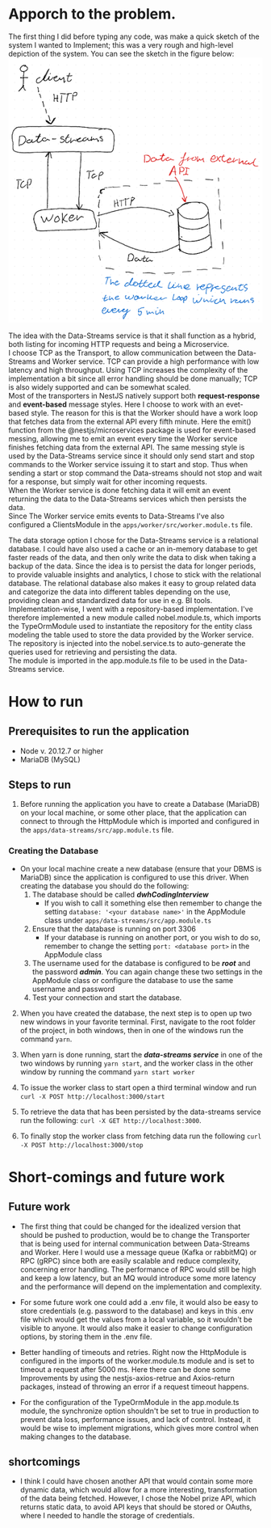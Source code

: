 # Apporch to the problem.
The first thing I did before typing any code, was make a quick sketch of the system I wanted to Implement; this was a very rough and high-level depiction of the system. You can see the sketch in the figure below:
![alt text](image.png)

The idea with the Data-Streams service is that it shall function as a hybrid, both listing for incoming HTTP requests and being a Microservice.\
I choose TCP as the Transport, to allow communication between the Data-Streams and Worker service. TCP can provide a high performance with low latency and high throughput. Using TCP increases the complexity of the implementation a bit since all error handling should be done manually; TCP is also widely supported and can be somewhat scaled.\
Most of the transporters in NestJS natively support both **request-response** and **event-based** message styles. Here I choose to work with an evet-based style. The reason for this is that the Worker should have a work loop that fetches data from the external API every fifth minute. Here the emit() function from the @nestjs/microservices package is used for event-based messing, allowing me to emit an event every time the Worker service finishes fetching data from the external API. The same messing style is used by the Data-Streams service since it should only send start and stop commands to the Worker service issuing it to start and stop. Thus when sending a start or stop command the Data-streams should not stop and wait for a response, but simply wait for other incoming requests.\
When the Worker service is done fetching data it will emit an event returning the data to the Data-Streams services which then persists the data.\
Since The Worker service emits events to Data-Streams I've also configured a ClientsModule in the `apps/worker/src/worker.module.ts` file.

The data storage option I chose for the Data-Streams service is a relational database. I could have also used a cache or an in-memory database to get faster reads of the data, and then only write the data to disk when taking a backup of the data. Since the idea is to persist the data for longer periods, to provide valuable insights and analytics, I chose to stick with the relational database. The relational database also makes it easy to group related data and categorize the data into different tables depending on the use, providing clean and standardized data for use in e.g. BI tools.\
Implementation-wise, I went with a repository-based implementation. I've therefore implemented a new module called nobel.module.ts, which imports the TypeOrmModule used to instantiate the repository for the entity class modeling the table used to store the data provided by the Worker service. The repository is injected into the nobel.service.ts to auto-generate the queries used for retrieving and persisting the data.\
The module is imported in the app.module.ts file to be used in the Data-Streams service.

# How to run
## Prerequisites to run the application
- Node v. 20.12.7 or higher
- MariaDB (MySQL)

## Steps to run

1. Before running the application you have to create a Database (MariaDB) on your local machine, or some other place, that the application can connect to through the HttpModule which is imported and configured in the `apps/data-streams/src/app.module.ts` file.

### Creating the Database

- On your local machine create a new database (ensure that your DBMS is MariaDB) since the application is configured to use this driver. When creating the database you should do the following:
  1. The database should be called **_dwhCodingInterview_**
     - If you wish to call it something else then remember to change the setting `database: '<your database name>'` in the AppModule class under `apps/data-streams/src/app.module.ts`
  2. Ensure that the database is running on port 3306
     - If your database is running on another port, or you wish to do so, remember to change the setting `port: <database port>` in the AppModule class
  3. The username used for the database is configured to be **_root_** and the password **_admin_**. You can again change these two settings in the AppModule class or configure the database to use the same username and password
  4. Test your connection and start the database.

2. When you have created the database, the next step is to open up two new windows in your favorite terminal. First, navigate to the root folder of the project, in both windows, then in one of the windows run the command `yarn`.

3. When yarn is done running, start the **_data-streams service_** in one of the two windows by running `yarn start`, and the worker class in the other window by running the command `yarn start worker`

4. To issue the worker class to start open a third terminal window and run `curl -X POST http://localhost:3000/start`

5. To retrieve the data that has been persisted by the data-streams service run the following: `curl -X GET http://localhost:3000`.

6. To finally stop the worker class from fetching data run the following `curl -X POST http://localhost:3000/stop`

# Short-comings and future work
## Future work
- The first thing that could be changed for the idealized version that should be pushed to production, would be to change the Transporter that is being used for internal communication between Data-Streams and Worker. Here I would use a message queue (Kafka or rabbitMQ) or RPC (gRPC) since both are easily scalable and reduce complexity, concerning error handling. The performance of RPC would still be high and keep a low latency, but an MQ would introduce some more latency and the performance will depend on the implementation and complexity.

- For some future work one could add a .env file, it would also be easy to store credentials (e.g. password to the database) and keys in this .env file which would get the values from a local variable, so it wouldn't be visible to anyone. It would also make it easier to change configuration options, by storing them in the .env file.

- Better handling of timeouts and retries. Right now the HttpModule is configured in the imports of the worker.module.ts module and is set to timeout a request after 5000 ms. Here there can be done some Improvements by using the nestjs-axios-retrue and Axios-return packages, instead of throwing an error if a request timeout happens. 

- For the configuration of the TypeOrmModule in the app.module.ts module, the synchronize option shouldn't be set to true in production to prevent data loss, performance issues, and lack of control. Instead, it would be wise to implement migrations, which gives more control when making changes to the database.

## shortcomings
- I think I could have chosen another API that would contain some more dynamic data, which would allow for a more interesting, transformation of the data being fetched. However, I chose the Nobel prize API, which returns static data, to avoid API keys that should be stored or OAuths, where I needed to handle the storage of credentials.